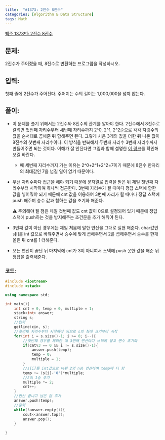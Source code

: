 ```yaml
---
title:  "#1373: 2진수 8진수"
categories: [Algorithm & Data Structure]
tags: Math
---
```


[백준 1373번: 2진수 8진수](https://www.acmicpc.net/problem/1373)

## 문제:

2진수가 주어졌을 때, 8진수로 변환하는 프로그램을 작성하시오.

## 입력:

첫째 줄에 2진수가 주어진다. 주어지는 수의 길이는 1,000,000을 넘지 않는다.

## 풀이:

- 이 문제를 풀기 위해서는 2진수와 8진수의 관계를 알아야 한다. 2진수에서 8진수로 갈려면 첫번째 자리수부터 세번째 자리수까지 2^0, 2^1, 2^2순으로 각각 자릿수의 값을 순서대로 곱해준 뒤 합해주면 된다. 그렇게 처음 3개의 값을 더한 뒤 나온 값이 8진수의 첫번째 자리수이다. 이 방식을 반복해서 두번째 자리수 3번째 자리수까지 만들어주면 되는 것이다. 이해가 잘 안된다면 그림과 함께 설명한 [이 링크](https://m.blog.naver.com/javrin4/220956809081)를 확인해보길 바란다.
    - 매 세번째 자리수까지 가는 이유는 2^0+2^1+2^2=7이기 때문에 8진수 한자리의 최대값인 7을 넘길 일이 없기 때문이다.
- 우선 자리수마다 접근을 해야 되기 때문에 문자열로 입력을 받은 뒤 제일 첫번째 자리수부터 시작하여 하나씩 접근한다. 3번째 자리수가 될 때마다 정답 스택에 합한 값을 넣어줘야 되기 때문에 cnt 값을 이용하여 3번째 자리가 될 때마다 정답 스택에 push 해주며 승수 값과 합하는 값을 초기화 해준다.
    
    ⚠️ 주의해야 될 점은 제일 첫번째 값도 cnt 값이 0으로 설정되어 있기 때문에 정답 스택에 push하는 것을 방지해주는 조건문을 추가 해줘야 된다.
    
- 3번째 값이 아닌 경우에는 제일 처음에 말한 연산을 그대로 실현 해준다. char값인 s[i]를 int 값으로 바꿔주면서 승수에 맞게 곱해주면서 2를 곱해주면서 승수를 한개 올린 뒤 cnt를 1 더해준다.
- 모든 연산이 끝난 뒤 마지막에 cnt가 3이 아니여서 스택에 push 못한 값을 해준 뒤 정답을 출력해준다.

### 코드:

```cpp
#include <iostream>
#include <stack>

using namespace std;

int main(){
	int cnt = 0, temp = 0, multiple = 1;
	stack<int> answer;
	string s;
	//입력
	getline(cin, s);
	//첫번째 자리수부터 시작해야 되므로 s의 최대 크기부터 시작
	for(int i = s.size()-1; i >= 0; i--){
		//첫번째 경우를 제외한 매 3번째 연산마다 스택에 넣고 변수 초기화 
		if(cnt%3 == 0 && i != s.size()-1){
			answer.push(temp);
			temp = 0; 
			multiple = 1;
		} 
		//s[i]를 int값으로 바꿔 2의 n승 연산하여 temp에 더 함 
		temp += (s[i]-'0')*multiple;
		//2의 1승 추가
		multiple *= 2;
		cnt++;
	}
	//연산 끝나고 남은 값 추가 
	answer.push(temp);
	//출력 
	while(!answer.empty()){
		cout<<answer.top();
		answer.pop();
	}
	
}
```